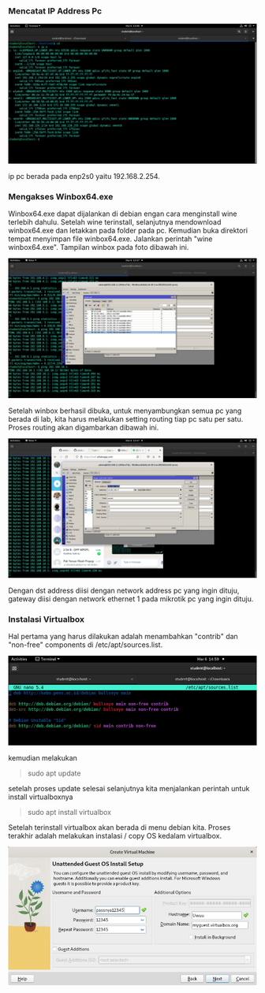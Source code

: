 <h3>Mencatat IP Address Pc</h3>

![IP](https://github.com/alvianfazlur/Administrasi-Jaringan/blob/main/Tugas2/Foto/ip-a.jpg)

ip pc berada pada enp2s0 yaitu 192.168.2.254.

<h3>Mengakses Winbox64.exe </h3>

Winbox64.exe dapat dijalankan di debian engan cara menginstall wine terlebih dahulu. Setelah wine terinstall, selanjutnya mendownload winbox64.exe dan letakkan pada folder pada pc. Kemudian buka direktori tempat menyimpan file winbox64.exe. Jalankan perintah "wine winbox64.exe". Tampilan winbox pada foto dibawah ini.

![winbox](https://github.com/alvianfazlur/Administrasi-Jaringan/blob/main/Tugas2/Foto/winbox.jpg)

Setelah winbox berhasil dibuka, untuk menyambungkan semua pc yang berada di lab, kita harus melakukan setting routing tiap pc satu per satu. Proses routing akan digambarkan dibawah ini.

![route](https://github.com/alvianfazlur/Administrasi-Jaringan/blob/main/Tugas2/Foto/routing-mikrotik.jpg)

Dengan dst address diisi dengan network address pc yang ingin dituju, gateway diisi dengan network ethernet 1 pada mikrotik pc yang ingin dituju.

<h3>Instalasi Virtualbox </h3>

Hal pertama yang harus dilakukan adalah menambahkan "contrib" dan "non-free" components di /etc/apt/sources.list.

![sourceslist](https://github.com/alvianfazlur/Administrasi-Jaringan/blob/main/Tugas2/Foto/dependency-virtualbox.jpg)

kemudian melakukan 
> sudo apt update

setelah proses update selesai selanjutnya kita menjalankan perintah untuk install virtualboxnya

>sudo apt install virtualbox

Setelah terinstall virtualbox akan berada di menu debian kita. Proses terakhir adalah melakukan instalasi / copy OS kedalam virtualbox.

![install OS](https://github.com/alvianfazlur/Administrasi-Jaringan/blob/main/Tugas2/Foto/create-ubuntu-user.jpg)
